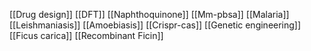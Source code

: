 [[Drug design]]
[[DFT]]
[[Naphthoquinone]]
[[Mm-pbsa]]
[[Malaria]]
[[Leishmaniasis]]
[[Amoebiasis]]
[[Crispr-cas]]
[[Genetic engineering]]
[[Ficus carica]]
[[Recombinant Ficin]]
